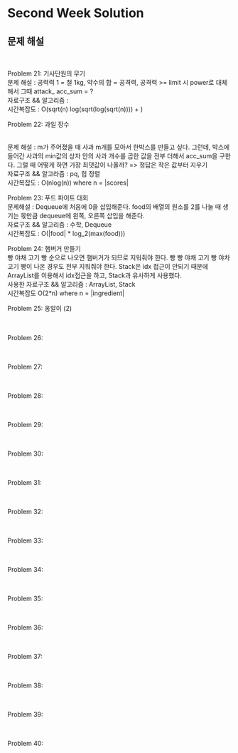 # Second Week Solution

## 문제 해설

<br/> 

Problem 21: 기사단원의 무기 
<br /> 문제 해설 : 공력력 1 = 철 1kg, 약수의 합 = 공격력, 
                 공격력 >= limit 시 power로 대체해서 
                 그때 attack_ acc_sum = ?
<br /> 자료구조 && 알고리즘 : 
<br /> 시간복잡도 : O(sqrt(n) log(sqrt(log(sqrt(n)))) + )

Problem 22: 과일 장수

<br /> 문제 해설 : m가 주어졌을 때 사과 m개를 모아서 한박스를 만들고 싶다. 
                 그런데, 박스에 들어간 사과의 min값의 상자 안의 사과 개수를 곱한 값을 
                 전부 더해서 acc_sum을 구한다. 그럴 때 어떻게 하면 가장 최댓값이 나올까?
                 => 정답은 작은 값부터 지우기 
<br /> 자료구조 && 알고라즘 : pq, 힙 정렬 
<br /> 시간복잡도 : O(nlog(n)) where n = |scores|

Problem 23: 푸드 파이트 대회
<br /> 문제해설 : Dequeue에 처음에 0을 삽입해준다. 
                food의 배열의 원소를 2를 나눌 때 생기는 몫만큼 dequeue에 왼쪽, 오른쪽 삽입을 해준다. 
<br /> 자료구조 && 알고리즘 : 수학, Dequeue
<br /> 시간복잡도 : O(|food| * log_2(max(food)))

Problem 24: 햄버거 만들기 
<br /> 빵 야채 고기 빵 순으로 나오면 햄버거가 되므로 지워줘야 한다. 
       빵 빵 야채 고기 빵 야차 고기 빵이 나온 경우도 전부 지워줘야 한다.
       Stack은 idx 접근이 안되기 때문에 ArrayList를 이용해서 idx접근을 하고,
       Stack과 유사하게 사용했다.
<br /> 사용한 자료구조 && 알고리즘 : ArrayList, Stack 
<br /> 시간복잡도 O(2*n) where n = |ingredient|

Problem 25: 옹알이 (2)
<br />
<br />
<br />

Problem 26: 
<br />
<br />
<br />

Problem 27: 
<br />
<br />
<br />

Problem 28: 
<br />
<br />
<br />

Problem 29: 
<br />
<br />
<br />

Problem 30: 
<br />
<br />
<br />

Problem 31: 
<br />
<br />
<br />

Problem 32: 
<br />
<br />
<br />

Problem 33: 
<br />
<br />
<br />

Problem 34: 
<br />
<br />
<br />

Problem 35: 
<br />
<br />
<br />

Problem 36: 
<br />
<br />
<br />

Problem 37: 
<br />
<br />
<br />

Problem 38: 
<br />
<br />
<br />

Problem 39: 
<br />
<br />
<br />

Problem 40: 
<br />
<br />
<br />
